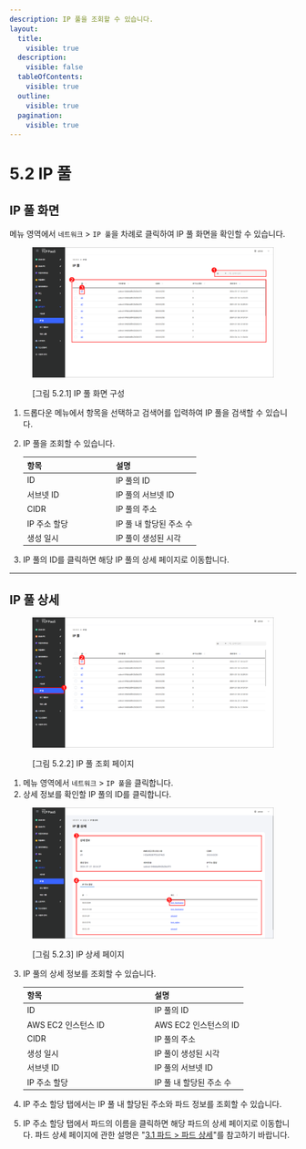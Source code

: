 ```yaml
---
description: IP 풀을 조회할 수 있습니다.
layout:
  title:
    visible: true
  description:
    visible: false
  tableOfContents:
    visible: true
  outline:
    visible: true
  pagination:
    visible: true
---
```


# 5.2 IP 풀

## IP 풀 화면

메뉴 영역에서 `네트워크` > `IP 풀`을 차례로 클릭하여 IP 풀 화면을 확인할 수 있습니다.

<figure><img src="../.gitbook/assets/5.2.1 (1).png" alt=""><figcaption><p>[그림 5.2.1] IP 풀 화면 구성</p></figcaption></figure>

1. 드롭다운 메뉴에서 항목을 선택하고 검색어를 입력하여 IP 풀을 검색할 수 있습니다.
2.  IP 풀을 조회할 수 있습니다.&#x20;

    <table><thead><tr><th width="142">항목</th><th>설명</th></tr></thead><tbody><tr><td>ID</td><td>IP 풀의 ID</td></tr><tr><td>서브넷 ID</td><td>IP 풀의 서브넷 ID</td></tr><tr><td>CIDR</td><td>IP 풀의 주소</td></tr><tr><td>IP 주소 할당</td><td>IP 풀 내 할당된 주소 수</td></tr><tr><td>생성 일시</td><td>IP 풀이 생성된 시각</td></tr></tbody></table>
3. IP 풀의 ID를 클릭하면 해당 IP 풀의 상세 페이지로 이동합니다.

***

## IP 풀 상세

<figure><img src="../.gitbook/assets/5.2.2 (4).png" alt=""><figcaption><p>[그림 5.2.2] IP 풀 조회 페이지</p></figcaption></figure>

1. 메뉴 영역에서 `네트워크` > `IP 풀`을 클릭합니다.
2. 상세 정보를 확인할 IP 풀의 ID를 클릭합니다.

<figure><img src="../.gitbook/assets/5.2.2 (1).png" alt=""><figcaption><p>[그림 5.2.3] IP 상세 페이지</p></figcaption></figure>

3.  IP 풀의 상세 정보를 조회할 수 있습니다.&#x20;

    <table><thead><tr><th width="210">항목</th><th>설명</th></tr></thead><tbody><tr><td>ID</td><td>IP 풀의 ID</td></tr><tr><td>AWS EC2 인스턴스 ID</td><td>AWS EC2 인스턴스의 ID</td></tr><tr><td>CIDR</td><td>IP 풀의 주소</td></tr><tr><td>생성 일시</td><td>IP 풀이 생성된 시각</td></tr><tr><td>서브넷 ID</td><td>IP 풀의 서브넷 ID</td></tr><tr><td>IP 주소 할당</td><td>IP 풀 내 할당된 주소 수</td></tr></tbody></table>
4. IP 주소 할당 탭에서는 IP 풀 내 할당된 주소와 파드 정보를 조회할 수 있습니다.
5. IP 주소 할당 탭에서 파드의 이름을 클릭하면 해당 파드의 상세 페이지로 이동합니다. 파드 상세 페이지에 관한 설명은 "[3.1 파드 > 파드 상세](../3./3.1-pod.md#undefined-4)"를 참고하기 바랍니다.
